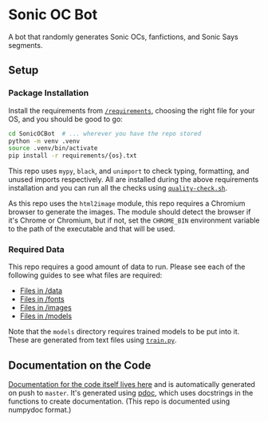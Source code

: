 # Sonic OC Bot

A bot that randomly generates Sonic OCs, fanfictions, and Sonic Says segments.

## Setup

### Package Installation

Install the requirements from [`/requirements`](/requirements/), choosing the right file for your OS, and you should be good to go:

```sh
cd SonicOCBot  # ... wherever you have the repo stored
python -m venv .venv
source .venv/bin/activate
pip install -r requirements/{os}.txt
```

This repo uses `mypy`, `black`, and `unimport` to check typing, formatting, and unused imports respectively. All are installed during the above requirements installation and you can run all the checks using [`quality-check.sh`](/quality-check.sh).

As this repo uses the `html2image` module, this repo requires a Chromium browser to generate the images. The module should detect the browser if it's Chrome or Chromium, but if not, set the `CHROME_BIN` environment variable to the path of the executable and that will be used.

### Required Data

This repo requires a good amount of data to run. Please see each of the following guides to see what files are required:

- [Files in /data](data/DATA-README.md)
- [Files in /fonts](fonts/FONTS-README.md)
- [Files in /images](images/IMAGES-README.md)
- [Files in /models](models/MODELS-README.md)

Note that the `models` directory requires trained models to be put into it. These are generated from text files using [`train.py`](/train.py).

## Documentation on the Code

[Documentation for the code itself lives here](https://benshoeman.github.io/SonicOCBot/) and is automatically generated on push to `master`. It's generated using [pdoc](https://pdoc.dev/), which uses docstrings in the functions to create documentation. (This repo is documented using numpydoc format.)

